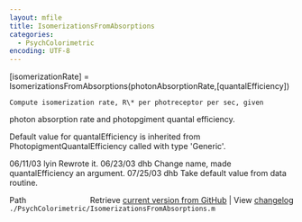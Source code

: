 ```yaml
---
layout: mfile
title: IsomerizationsFromAbsorptions
categories:
  - PsychColorimetric
encoding: UTF-8
---
```


 \[isomerizationRate\] = IsomerizationsFromAbsorptions\(photonAbsorptionRate,\[quantalEfficiency\]\)

    Compute isomerization rate, R\* per photreceptor per sec, given
 photon absorption rate and photopgiment quantal efficiency.

 Default value for quantalEfficiency is inherited from PhotopigmentQuantalEfficiency
 called with type 'Generic'.

 06/11/03 lyin      Rewrote it.
 06/23/03 dhb       Change name, made quantalEfficiency an argument.
 07/25/03 dhb    Take default value from data routine.


<div class="code_header" style="text-align:right;">
  <span style="float:left;">Path&nbsp;&nbsp;</span> <span class="counter">Retrieve <a href=
  "https://raw.github.com/Psychtoolbox-3/Psychtoolbox-3/beta/./PsychColorimetric/IsomerizationsFromAbsorptions.m">current version from GitHub</a> | View <a href=
  "https://github.com/Psychtoolbox-3/Psychtoolbox-3/commits/beta/./PsychColorimetric/IsomerizationsFromAbsorptions.m">changelog</a></span>
</div>
<div class="code">
  <code>./PsychColorimetric/IsomerizationsFromAbsorptions.m</code>
</div>
